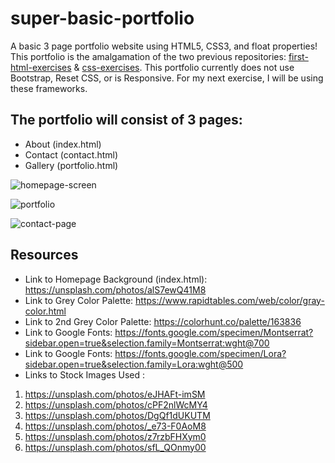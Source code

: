 # super-basic-portfolio
A basic 3 page portfolio website using HTML5, CSS3, and float properties! This portfolio is the amalgamation of the two previous repositories: [first-html-exercises](https://github.com/givemeflan/first-html-exercises) & [css-exercises](https://github.com/givemeflan/css-exercises). This portfolio currently does not use Bootstrap, Reset CSS, or is Responsive. For my next exercise, I will be using these frameworks.

## The portfolio will consist of 3 pages: 
- About (index.html)
- Contact (contact.html) 
- Gallery (portfolio.html) 

![homepage-screen](https://user-images.githubusercontent.com/66345751/91372253-26a18980-e7e1-11ea-84ce-f60d52d071b4.JPG)

![portfolio](https://user-images.githubusercontent.com/66345751/92190506-672b8380-ee2f-11ea-950e-5823d2f2ff87.JPG)

![contact-page](https://user-images.githubusercontent.com/66345751/91676816-09392c00-eb0f-11ea-8aec-318d680377b7.JPG)



## Resources 
- Link to Homepage Background (index.html): https://unsplash.com/photos/alS7ewQ41M8
- Link to Grey Color Palette: https://www.rapidtables.com/web/color/gray-color.html
- Link to 2nd Grey Color Palette: https://colorhunt.co/palette/163836
- Link to Google Fonts: https://fonts.google.com/specimen/Montserrat?sidebar.open=true&selection.family=Montserrat:wght@700
- Link to Google Fonts: https://fonts.google.com/specimen/Lora?sidebar.open=true&selection.family=Lora:wght@500
- Links to Stock Images Used : 
 1. https://unsplash.com/photos/eJHAFt-imSM
 2. https://unsplash.com/photos/cPF2nlWcMY4
 3. https://unsplash.com/photos/DgQf1dUKUTM
 4. https://unsplash.com/photos/_e73-F0AoM8
 5. https://unsplash.com/photos/z7rzbFHXym0
 6. https://unsplash.com/photos/sfL_QOnmy00

